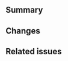 ## Summary
<!-- High-level, one sentence summary of what this PR accomplishes -->

## Changes
<!-- * Description of change 1 -->
<!-- * Description of change 2 -->
<!-- ... -->

## Related issues
<!-- Put `Closes #XXXX` for each issue number this PR fixes/closes -->
